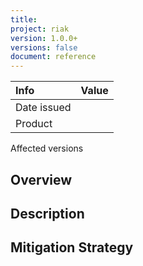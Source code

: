 ```yaml
---
title:
project: riak
version: 1.0.0+
versions: false
document: reference
---
```


Info | Value
:----|:-----
Date issued |
Product |
Affected versions

## Overview

## Description

## Mitigation Strategy
